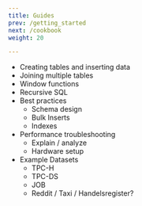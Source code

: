 ```yaml
---
title: Guides
prev: /getting_started
next: /cookbook
weight: 20

---
```


* Creating tables and inserting data
* Joining multiple tables
* Window functions
* Recursive SQL
* Best practices
  * Schema design
  * Bulk Inserts
  * Indexes
* Performance troubleshooting
  * Explain / analyze
  * Hardware setup
* Example Datasets
  * TPC-H
  * TPC-DS
  * JOB
  * Reddit / Taxi / Handelsregister?

